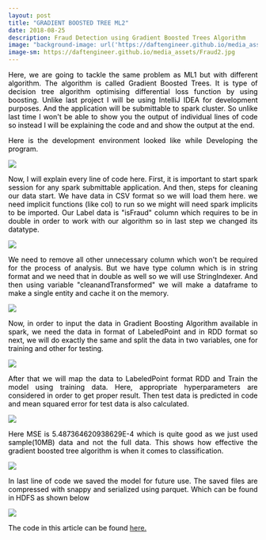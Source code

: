 ```yaml
---
layout: post
title: "GRADIENT BOOSTED TREE ML2"
date: 2018-08-25
description: Fraud Detection using Gradient Boosted Trees Algorithm
image: "background-image: url('https://daftengineer.github.io/media_assets/Fraud2.jpg');"
image-sm: https://daftengineer.github.io/media_assets/Fraud2.jpg
---
```


<div style="color:black;"><p></p>
<p style="text-align:justify;">Here, we are going to tackle the same problem as ML1 but with different algorithm. The algorithm is called Gradient Boosted Trees. It is type of decision tree algorithm optimising differential loss function by using boosting. Unlike last project I will be using IntelliJ IDEA for development purposes. And the application will be submittable to spark cluster. So unlike last time I won't be able to show you the output of individual lines of code so instead I will be explaining the code and and show the output at the end.</p>
<p style="text-align:justify;">Here is the development environment looked like while Developing the program.</p>
  <img src="https://daftengineer.github.io/media_assets/ml2p1.png" />
<p style="text-align:justify;">Now, I will explain every line of code here. First, it is important to start spark session for any spark submittable application. And then, steps for cleaning our data start. We have data in CSV format so we will load them here. we need implicit functions (like col) to run so we might will need spark implicits to be imported. Our Label data is "isFraud" column which requires to be in double in order to work with our algorithm so in last step we changed its datatype.</p>
  <img src="https://daftengineer.github.io/media_assets/ml2p2.jpg" />
<p style="text-align:justify;">We need to remove all other unnecessary column which won't be required for the process of analysis. But we have type column which is in string format and we need that in double as well so we will use StringIndexer. And then using variable "cleanandTransformed" we will make a dataframe to make a single entity and cache it on the memory.</p>
   <img src="https://daftengineer.github.io/media_assets/ml2p3.jpg" />
<p style="text-align:justify;">Now, in order to input the data in Gradient Boosting Algorithm available in spark, we need the data in format of LabeledPoint and in RDD format so next, we will do exactly the same and split the data in two variables, one for training and other for testing.</p>
   <img src="https://daftengineer.github.io/media_assets/ml2p4.jpg" />
  
<p style="text-align:justify;">After that we will map the data to LabeledPoint format RDD and Train the model using training data. Here, appropriate hyperparameters are considered in order to get proper result. Then test data is predicted in code and mean squared error for test data is also calculated.</p>
 <img src="https://daftengineer.github.io/media_assets/ml2p5.jpg" />
 <p style="text-align:justify;">Here MSE is 5.487364620938629E-4 which is quite good as we just used sample(10MB) data and not the full data. This shows how effective the gradient boosted tree algorithm is when it comes to classification.</p>
   <img src="https://daftengineer.github.io/media_assets/ml2p6.jpg" />
 <p style="text-align:justify;"> In last line of code we saved the model for future use. The saved files are compressed with snappy and serialized using parquet. Which can be found in HDFS as shown below</p>
   <img src="https://daftengineer.github.io/media_assets/ml2p7.jpg" />

<p style="text-align:justify;">The code in this article can be found <a href="https://github.com/daftengineer/MachineLearningProjects/blob/master/FraudDetectionWithGBT.scala">here.</a></p>
</div>
